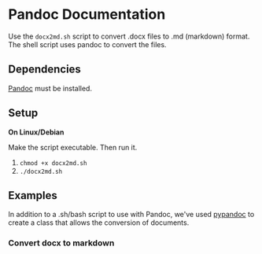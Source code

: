 # Pandoc Documentation
Use the `docx2md.sh` script to convert .docx files to .md (markdown) format.
The shell script uses pandoc to convert the files.

## Dependencies
[Pandoc](http://johnmacfarlane.net/pandoc/) must be installed.

## Setup
**On Linux/Debian**

Make the script executable. Then run it.
1. `chmod +x docx2md.sh`
2. `./docx2md.sh`

## Examples
In addition to a .sh/bash script to use with Pandoc, we've used [pypandoc]() to
create a class that allows the conversion of documents.

### Convert docx to markdown
```python
```
